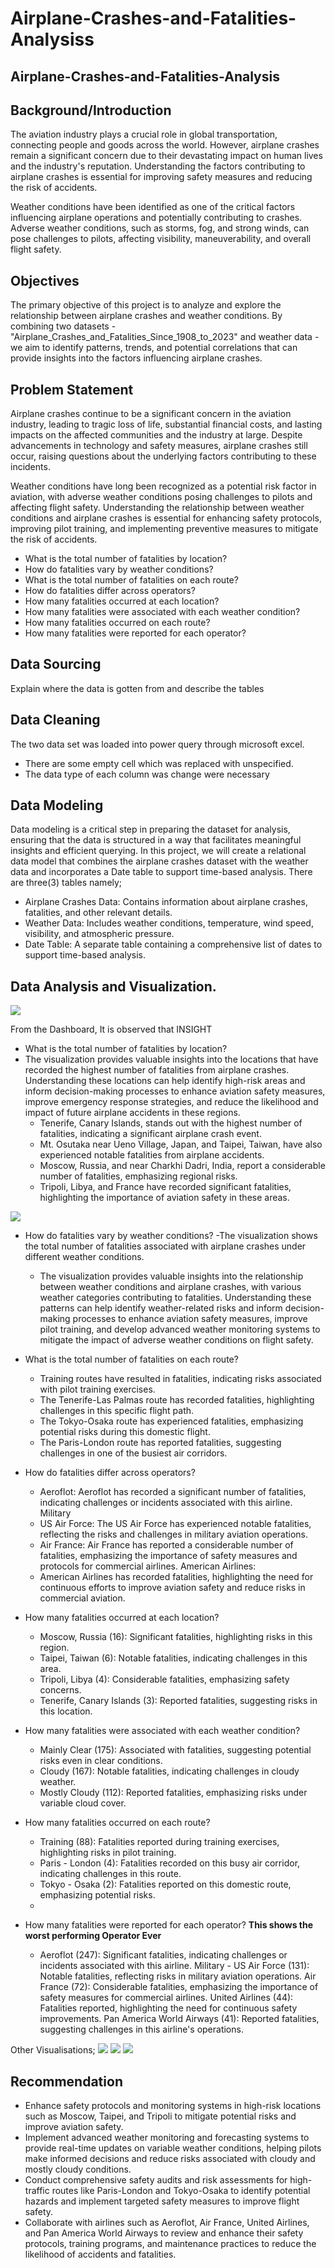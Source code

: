 # Airplane-Crashes-and-Fatalities-Analysiss
## Airplane-Crashes-and-Fatalities-Analysis

## Background/Introduction
The aviation industry plays a crucial role in global transportation, connecting people and goods across the world. However, airplane crashes remain a significant concern due to their devastating impact on human lives and the industry's reputation. Understanding the factors contributing to airplane crashes is essential for improving safety measures and reducing the risk of accidents.

Weather conditions have been identified as one of the critical factors influencing airplane operations and potentially contributing to crashes. Adverse weather conditions, such as storms, fog, and strong winds, can pose challenges to pilots, affecting visibility, maneuverability, and overall flight safety.
      

## Objectives
The primary objective of this project is to analyze and explore the relationship between airplane crashes and weather conditions. By combining two datasets - "Airplane_Crashes_and_Fatalities_Since_1908_to_2023" and weather data - we aim to identify patterns, trends, and potential correlations that can provide insights into the factors influencing airplane crashes.


## Problem Statement
Airplane crashes continue to be a significant concern in the aviation industry, leading to tragic loss of life, substantial financial costs, and lasting impacts on the affected communities and the industry at large. Despite advancements in technology and safety measures, airplane crashes still occur, raising questions about the underlying factors contributing to these incidents.

Weather conditions have long been recognized as a potential risk factor in aviation, with adverse weather conditions posing challenges to pilots and affecting flight safety. Understanding the relationship between weather conditions and airplane crashes is essential for enhancing safety protocols, improving pilot training, and implementing preventive measures to mitigate the risk of accidents.

- What is the total number of fatalities by location?
- How do fatalities vary by weather conditions?
- What is the total number of fatalities on each route?
- How do fatalities differ across operators?
- How many fatalities occurred at each location?
- How many fatalities were associated with each weather condition?
- How many fatalities occurred on each route?
- How many fatalities were reported for each operator?

## Data Sourcing
Explain where the data is gotten from and describe the tables 

## Data Cleaning
The two data set was loaded into power query through microsoft excel. 
- There are some empty cell which was replaced with unspecified.
- The data type of each column was change were necessary

## Data Modeling
Data modeling is a critical step in preparing the dataset for analysis, ensuring that the data is structured in a way that facilitates meaningful insights and efficient querying. In this project, we will create a relational data model that combines the airplane crashes dataset with the weather data and incorporates a Date table to support time-based analysis.
There are three(3) tables namely;
- Airplane Crashes Data: Contains information about airplane crashes, fatalities, and other relevant details.
- Weather Data: Includes weather conditions, temperature, wind speed, visibility, and atmospheric pressure.
- Date Table: A separate table containing a comprehensive list of dates to support time-based analysis.

## Data Analysis and Visualization.
![](aircrashes1.png)

From the Dashboard, It is observed that 
INSIGHT
- What is the total number of fatalities by location?
- The visualization provides valuable insights into the locations that have recorded the highest number of fatalities from airplane crashes. Understanding these locations can help identify high-risk areas and inform decision-making processes to enhance aviation safety measures, improve emergency response strategies, and reduce the likelihood and impact of future airplane accidents in these regions.
  - Tenerife, Canary Islands, stands out with the highest number of fatalities, indicating a significant airplane crash event.
  - Mt. Osutaka near Ueno Village, Japan, and Taipei, Taiwan, have also experienced notable fatalities from airplane accidents.
  - Moscow, Russia, and near Charkhi Dadri, India, report a considerable number of fatalities, emphasizing regional risks.
  - Tripoli, Libya, and France have recorded significant fatalities, highlighting the importance of aviation safety in these areas.

 ![](aircrashes3.png)
- How do fatalities vary by weather conditions?
-The visualization shows the total number of fatalities associated with airplane crashes under different weather conditions.
  - The visualization provides valuable insights into the relationship between weather conditions and airplane crashes, with various weather categories contributing to fatalities. Understanding these patterns can help identify weather-related risks and inform decision-making processes to enhance aviation safety measures, improve pilot training, and develop advanced weather monitoring systems to mitigate the impact of adverse weather conditions on flight safety.

- What is the total number of fatalities on each route?
  - Training routes have resulted in fatalities, indicating risks associated with pilot training exercises.
  - The Tenerife-Las Palmas route has recorded fatalities, highlighting challenges in this specific flight path.
  - The Tokyo-Osaka route has experienced fatalities, emphasizing potential risks during this domestic flight.
  - The Paris-London route has reported fatalities, suggesting challenges in one of the busiest air corridors.
     
- How do fatalities differ across operators?
  - Aeroflot: Aeroflot has recorded a significant number of fatalities, indicating challenges or incidents associated with this airline.
Military
  - US Air Force: The US Air Force has experienced notable fatalities, reflecting the risks and challenges in military aviation operations.
  - Air France: Air France has reported a considerable number of fatalities, emphasizing the importance of safety measures and protocols for commercial airlines.
American Airlines:
  - American Airlines has recorded fatalities, highlighting the need for continuous efforts to improve aviation safety and reduce risks in commercial aviation.
- How many fatalities occurred at each location?
  - Moscow, Russia (16): Significant fatalities, highlighting risks in this region.
  - Taipei, Taiwan (6): Notable fatalities, indicating challenges in this area.
  -  Tripoli, Libya (4): Considerable fatalities, emphasizing safety concerns.
  - Tenerife, Canary Islands (3): Reported fatalities, suggesting risks in this location.

- How many fatalities were associated with each weather condition?
  - Mainly Clear (175): Associated with fatalities, suggesting potential risks even in clear conditions.
  - Cloudy (167): Notable fatalities, indicating challenges in cloudy weather.  
  - Mostly Cloudy (112): Reported fatalities, emphasizing risks under variable cloud cover.
    
- How many fatalities occurred on each route?
  - Training (88): Fatalities reported during training exercises, highlighting risks in pilot training.
  - Paris - London (4): Fatalities recorded on this busy air corridor, indicating challenges in this route.
  -  Tokyo - Osaka (2): Fatalities reported on this domestic route, emphasizing potential risks.
  -  
- How many fatalities were reported for each operator?
  **This shows the worst performing Operator Ever**
  - Aeroflot (247): Significant fatalities, indicating challenges or incidents associated with this airline.
Military - US Air Force (131): Notable fatalities, reflecting risks in military aviation operations.
Air France (72): Considerable fatalities, emphasizing the importance of safety measures for commercial airlines.
United Airlines (44): Fatalities reported, highlighting the need for continuous safety improvements.
Pan America World Airways (41): Reported fatalities, suggesting challenges in this airline's operations.

Other Visualisations;
![](aircrashes2.png)
![](aircrashes4.png)
![](aircrashes5.png) 
 
 ## Recommendation
 - Enhance safety protocols and monitoring systems in high-risk locations such as Moscow, Taipei, and Tripoli to mitigate potential risks and improve aviation safety.
- Implement advanced weather monitoring and forecasting systems to provide real-time updates on variable weather conditions, helping pilots make informed decisions and reduce risks associated with cloudy and mostly cloudy conditions.
- Conduct comprehensive safety audits and risk assessments for high-traffic routes like Paris-London and Tokyo-Osaka to identify potential hazards and implement targeted safety measures to improve flight safety.
- Collaborate with airlines such as Aeroflot, Air France, United Airlines, and Pan America World Airways to review and enhance their safety protocols, training programs, and maintenance practices to reduce the likelihood of accidents and fatalities.









